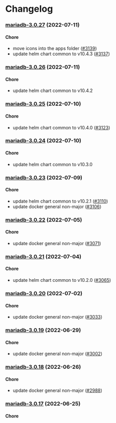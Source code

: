 # Changelog<br>


<a name="mariadb-3.0.27"></a>
### [mariadb-3.0.27](https://github.com/truecharts/apps/compare/mariadb-3.0.26...mariadb-3.0.27) (2022-07-11)

#### Chore

* move icons into the apps folder ([#3139](https://github.com/truecharts/apps/issues/3139))
* update helm chart common to v10.4.3 ([#3137](https://github.com/truecharts/apps/issues/3137))



<a name="mariadb-3.0.26"></a>
### [mariadb-3.0.26](https://github.com/truecharts/apps/compare/mariadb-3.0.25...mariadb-3.0.26) (2022-07-11)

#### Chore

* update helm chart common to v10.4.2



<a name="mariadb-3.0.25"></a>
### [mariadb-3.0.25](https://github.com/truecharts/apps/compare/mariadb-3.0.24...mariadb-3.0.25) (2022-07-10)

#### Chore

* update helm chart common to v10.4.0 ([#3123](https://github.com/truecharts/apps/issues/3123))



<a name="mariadb-3.0.24"></a>
### [mariadb-3.0.24](https://github.com/truecharts/apps/compare/mariadb-3.0.23...mariadb-3.0.24) (2022-07-10)

#### Chore

* update helm chart common to v10.3.0



<a name="mariadb-3.0.23"></a>
### [mariadb-3.0.23](https://github.com/truecharts/apps/compare/mariadb-3.0.22...mariadb-3.0.23) (2022-07-09)

#### Chore

* update helm chart common to v10.2.1 ([#3110](https://github.com/truecharts/apps/issues/3110))
* update docker general non-major ([#3106](https://github.com/truecharts/apps/issues/3106))



<a name="mariadb-3.0.22"></a>
### [mariadb-3.0.22](https://github.com/truecharts/apps/compare/mariadb-3.0.21...mariadb-3.0.22) (2022-07-05)

#### Chore

* update docker general non-major ([#3071](https://github.com/truecharts/apps/issues/3071))



<a name="mariadb-3.0.21"></a>
### [mariadb-3.0.21](https://github.com/truecharts/apps/compare/mariadb-3.0.20...mariadb-3.0.21) (2022-07-04)

#### Chore

* update helm chart common to v10.2.0 ([#3065](https://github.com/truecharts/apps/issues/3065))



<a name="mariadb-3.0.20"></a>
### [mariadb-3.0.20](https://github.com/truecharts/apps/compare/mariadb-3.0.19...mariadb-3.0.20) (2022-07-02)

#### Chore

* update docker general non-major ([#3033](https://github.com/truecharts/apps/issues/3033))



<a name="mariadb-3.0.19"></a>
### [mariadb-3.0.19](https://github.com/truecharts/apps/compare/mariadb-3.0.18...mariadb-3.0.19) (2022-06-29)

#### Chore

* update docker general non-major ([#3002](https://github.com/truecharts/apps/issues/3002))



<a name="mariadb-3.0.18"></a>
### [mariadb-3.0.18](https://github.com/truecharts/apps/compare/mariadb-3.0.17...mariadb-3.0.18) (2022-06-26)

#### Chore

* update docker general non-major ([#2988](https://github.com/truecharts/apps/issues/2988))



<a name="mariadb-3.0.17"></a>
### [mariadb-3.0.17](https://github.com/truecharts/apps/compare/mariadb-3.0.16...mariadb-3.0.17) (2022-06-25)

#### Chore
